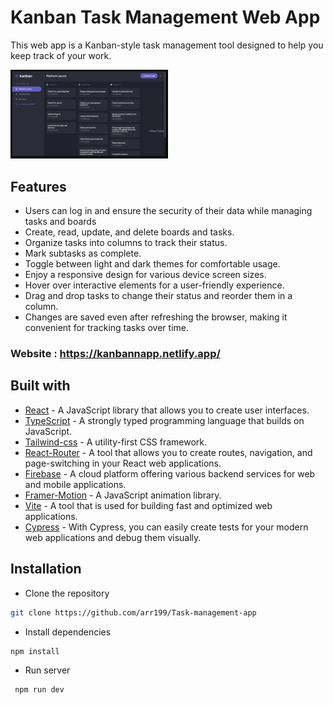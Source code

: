 <h1> Kanban Task Management Web App </h1>

This web app is a Kanban-style task management tool designed to help you keep track of your work.

<img width="50%" src="./public/kanban.png" />

## Features

- Users can log in and ensure the security of their data while managing tasks and boards 
- Create, read, update, and delete boards and tasks.
- Organize tasks into columns to track their status.
- Mark subtasks as complete.
- Toggle between light and dark themes for comfortable usage.
- Enjoy a responsive design for various device screen sizes.
- Hover over interactive elements for a user-friendly experience.
- Drag and drop tasks to change their status and reorder them in a column.
- Changes are saved even after refreshing the browser, making it convenient for tracking tasks over time.

### Website : https://kanbannapp.netlify.app/  ###

## Built with

- [React](https://react.dev/) - A JavaScript library that allows you to create user interfaces.
- [TypeScript](https://www.typescriptlang.org/) -  A strongly typed programming language that builds on JavaScript.
- [Tailwind-css](https://tailwindcss.com/) - A utility-first CSS framework.
- [React-Router](https://reactrouter.com/en/main) - A tool that allows you to create routes, navigation, and page-switching in your React web applications.
- [Firebase](https://firebase.google.com/) - A cloud platform offering various backend services for web and mobile applications.
- [Framer-Motion](https://www.framer.com/motion/) - A JavaScript animation library.
- [Vite](https://vitejs.dev/) - A tool that is used for building fast and optimized web applications. 
- [Cypress](https://www.cypress.io/) - With Cypress, you can easily create tests for your modern web applications and debug them visually. 


## Installation

- Clone the repository

```sh
git clone https://github.com/arr199/Task-management-app
```

- Install dependencies

```sh
npm install
```

- Run server

```sh
 npm run dev
```
